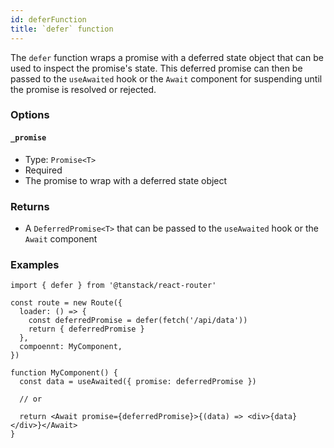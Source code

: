 ```yaml
---
id: deferFunction
title: `defer` function
---
```



The `defer` function wraps a promise with a deferred state object that can be used to inspect the promise's state. This deferred promise can then be passed to the `useAwaited` hook or the `Await` component for suspending until the promise is resolved or rejected.

### Options

#### `_promise`

- Type: `Promise<T>`
- Required
- The promise to wrap with a deferred state object

### Returns

- A `DeferredPromise<T>` that can be passed to the `useAwaited` hook or the `Await` component

### Examples

```tsx
import { defer } from '@tanstack/react-router'

const route = new Route({
  loader: () => {
    const deferredPromise = defer(fetch('/api/data'))
    return { deferredPromise }
  },
  compoennt: MyComponent,
})

function MyComponent() {
  const data = useAwaited({ promise: deferredPromise })

  // or

  return <Await promise={deferredPromise}>{(data) => <div>{data}</div>}</Await>
}
```
